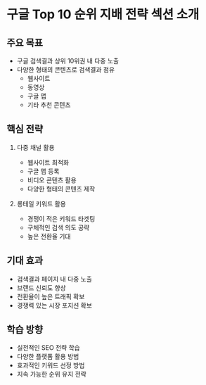 # 구글 Top 10 순위 지배 전략 섹션 소개

## 주요 목표

- 구글 검색결과 상위 10위권 내 다중 노출
- 다양한 형태의 콘텐츠로 검색결과 점유
  - 웹사이트
  - 동영상
  - 구글 맵
  - 기타 추천 콘텐츠

## 핵심 전략

1. 다중 채널 활용

   - 웹사이트 최적화
   - 구글 맵 등록
   - 비디오 콘텐츠 활용
   - 다양한 형태의 콘텐츠 제작

2. 롱테일 키워드 활용
   - 경쟁이 적은 키워드 타겟팅
   - 구체적인 검색 의도 공략
   - 높은 전환율 기대

## 기대 효과

- 검색결과 페이지 내 다중 노출
- 브랜드 신뢰도 향상
- 전환율이 높은 트래픽 확보
- 경쟁력 있는 시장 포지션 확보

## 학습 방향

- 실전적인 SEO 전략 학습
- 다양한 플랫폼 활용 방법
- 효과적인 키워드 선정 방법
- 지속 가능한 순위 유지 전략
